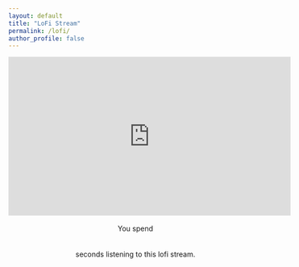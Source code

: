```yaml
---
layout: default
title: "LoFi Stream"
permalink: /lofi/
author_profile: false
---
```

<html lang="en-US">
<head>
<!-- Global site tag (gtag.js) - Google Analytics -->
<script async src="https://www.googletagmanager.com/gtag/js?id=UA-157295670-1"></script>
<script>
  window.dataLayer = window.dataLayer || [];
  function gtag(){dataLayer.push(arguments);}
  gtag('js', new Date());

  gtag('config', 'UA-157295670-1');
</script>

<iframe src="https://www.youtube.com/embed/5qap5aO4i9A?autoplay=1"
   width="560" height="315" frameborder="0" allowfullscreen></iframe>
<br>
<center><br>You spend</center> 
<center><br></center>
<center><span id="seconds"></span></center>
<center><br>seconds listening to this lofi stream.</center>

<script>
var sec = 0;
    function pad ( val ) { return val > 9 ? val : "0" + val; }
    setInterval( function(){
        document.getElementById("seconds").innerHTML=pad(++sec%9999999999999999999999999999999);
    }, 1000);
</script>
